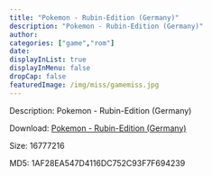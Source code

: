```yaml
---
title: "Pokemon - Rubin-Edition (Germany)"
description: "Pokemon - Rubin-Edition (Germany)"
author: 
categories: ["game","rom"]
date: 
displayInList: true
displayInMenu: false
dropCap: false
featuredImage: /img/miss/gamemiss.jpg
---
```


Description: Pokemon - Rubin-Edition (Germany)

Download: <a style="text-decoration:underline;" href="https://mega.nz/#!TOA20AhZ!AJYEpJ_NNRw-39ox42m2ad1fhjhICe6pEtvQXN_8MFQ" target = "_blank" rel = "nofollow" > Pokemon - Rubin-Edition (Germany)</a>

Size: 16777216

MD5: 1AF28EA547D4116DC752C93F7F694239

